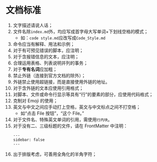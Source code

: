 # 文档标准

1. 文字描述请说人话；
2. 文件名除`index.md`外，均应写成首字母大写单词+下划线空格的模式；
   - 如：`code style.md`应改写成`Code_Style.md`
3. 命令应当有解释、用法和示例；
4. 对于有可预见错误的脚本，应注明；
5. 对于含报错信息的文本，应注明；
6. 合理运用表格、列表说明并列的事务；
7. 对于**专有名词**应加粗；
8. 禁止外链（连接到官方文档的除外）；
9. 外链禁止使用超链接，而是直接使用外链的地址。
10. 对于含外链的文本应使用引用格式；
11. 对脚本、文件或命令行显示等具有“行”的要素的部分，应使用代码格式；
12. 克制对 Emoji 的使用；
13. 英文与中文之间应手动打上空格，英文与中文标点之间不打空格；
    - 如“点击 File 按钮”，“这个 File。”    
14. 对于文件名、特殊英文单词的引用，需使用`行内块`。
15. 对于没有二、三级标题的文件，请在 FrontMatter 中注明：
    ```
    ---
    sidebar: false
    ---
    ```
16. 出于排版考虑，可善用全角化的半角字符；

